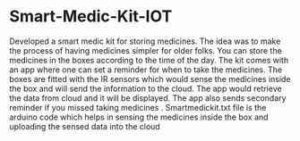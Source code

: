 # Smart-Medic-Kit-IOT
Developed a smart medic kit for storing medicines. The idea was to make the process of having medicines simpler for older folks. You can store the medicines in the boxes according to the time of the day. The kit comes with an app where one can set a reminder for when to take the medicines. The boxes are fitted with the IR sensors which would sense the medicines inside the box and will send the information to the cloud. The app would retrieve the data from cloud and it will be displayed. The app also sends secondary reminder if you missed taking medicines . Smartmedickit.txt file is the arduino code which helps in sensing the medicines inside the box and uploading the sensed data into the cloud 
